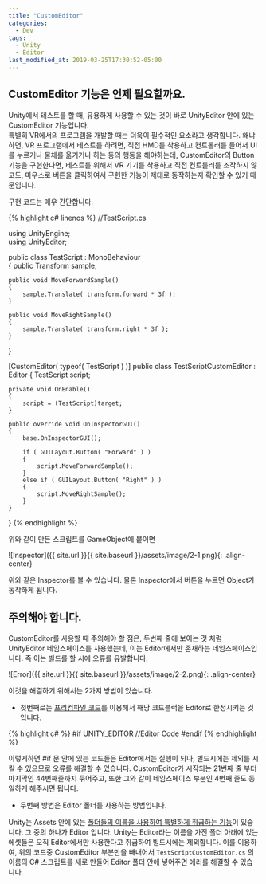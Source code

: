 ```yaml
---
title: "CustomEditor"
categories:
  - Dev
tags:
  - Unity
  - Editor
last_modified_at: 2019-03-25T17:30:52-05:00
---
```


## CustomEditor 기능은 언제 필요할까요.  

Unity에서 테스트를 할 때, 유용하게 사용할 수 있는 것이 바로 UnityEditor 안에 있는 CustomEditor 기능입니다.   
특별히 VR에서의 프로그램을 개발할 때는 더욱이 필수적인 요소라고 생각합니다. 왜냐하면, VR 프로그램에서 테스트를 하려면, 직접 HMD를 착용하고 컨트롤러를 들어서 UI를 누르거나 물체를 옮기거나 하는 등의 행동을 해야하는데, CustomEditor의 Button 기능을 구현한다면, 테스트를 위해서 VR 기기를 착용하고 직접 컨트롤러를 조작하지 않고도, 마우스로 버튼을 클릭하여서 구현한 기능이 제대로 동작하는지 확인할 수 있기 때문입니다.  

구현 코드는 매우 간단합니다.  

{% highlight c#  linenos %}
//TestScript.cs

using UnityEngine;  
using UnityEditor;

public class TestScript : MonoBehaviour  
{
    public Transform sample;
    
    public void MoveForwardSample()
    {
        sample.Translate( transform.forward * 3f );
    }

    public void MoveRightSample()
    {
        sample.Translate( transform.right * 3f );
    }
}

[CustomEditor( typeof( TestScript ) )]
public class TestScriptCustomEditor : Editor
{
    TestScript script;

    private void OnEnable()
    {
        script = (TestScript)target;
    }

    public override void OnInspectorGUI()
    {
        base.OnInspectorGUI();

        if ( GUILayout.Button( "Forward" ) )
        {
            script.MoveForwardSample();
        }
        else if ( GUILayout.Button( "Right" ) )
        {
            script.MoveRightSample();
        }
    }
}
{% endhighlight %}  

위와 같이 만든 스크립트를 GameObject에 붙이면  

![Inspector]({{ site.url }}{{ site.baseurl }}/assets/image/2-1.png){: .align-center}

위와 같은 Inspector를 볼 수 있습니다. 물론 Inspector에서 버튼을 누르면 Object가 동작하게 됩니다.  

## 주의해야 합니다.  

CustomEditor를 사용할 때 주의해야 할 점은, 두번째 줄에 보이는 것 처럼 UnityEditor 네임스페이스를 사용했는데, 이는 Editor에서만 존재하는 네임스페이스입니다. 즉 이는 빌드를 할 시에 오류를 유발합니다.  

![Error]({{ site.url }}{{ site.baseurl }}/assets/image/2-2.png){: .align-center}

이것을 해결하기 위해서는 2가지 방법이 있습니다.  
- 첫번째로는 [프리컴파일 코드](https://docs.unity3d.com/kr/2019.1/Manual/PlatformDependentCompilation.html)를 이용해서 해당 코드블럭을 Editor로 한정시키는 것입니다.  

{% highlight c# %}
#if UNITY_EDITOR
//Editor Code
#endif
{% endhighlight %}  

이렇게하면 #if 문 안에 있는 코드들은 Editor에서는 실행이 되나, 빌드시에는 제외를 시킬 수 있으므로 오류를 해결할 수 있습니다. CustomEditor가 시작되는 21번째 줄 부터 마지막인 44번째줄까지 묶어주고, 또한 그와 같이 네임스페이스 부분인 4번째 줄도 동일하게 해주시면 됩니다.  

- 두번째 방법은 Editor 폴더를 사용하는 방법입니다.  

Unity는 Assets 안에 있는 [폴더들의 이름을 사용하여 특별하게 취급하는 기능](https://docs.unity3d.com/kr/2019.1/Manual/SpecialFolders.html)이 있습니다. 그 중의 하나가 Editor 입니다. Unity는 Editor라는 이름을 가진 폴더 아래에 있는 에셋들은 오직 Editor에서만 사용한다고 취급하여 빌드시에는 제외합니다. 이를 이용하여, 위의 코드중 CustomEditor 부분만을 빼내어서 `TestScriptCustomEditor.cs` 의 이름의 C# 스크립트를 새로 만들어 Editor 폴더 안에 넣어주면 에러를 해결할 수 있습니다.  
